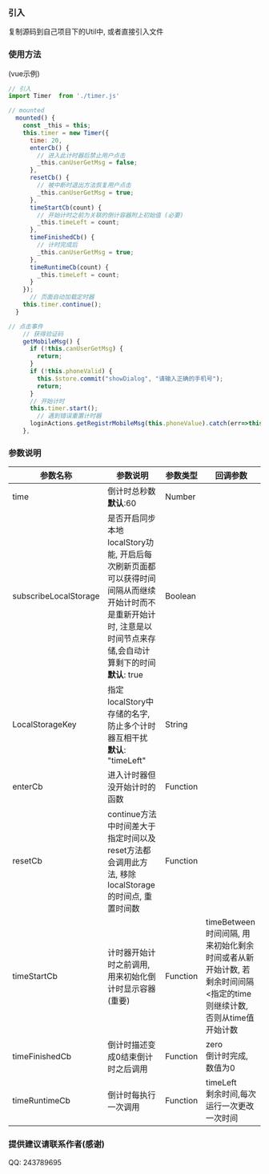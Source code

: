 ### 引入

复制源码到自己项目下的Util中, 或者直接引入文件

### 使用方法

(vue示例)

```javascript
// 引入 
import Timer  from './timer.js'

// mounted
  mounted() {
    const _this = this;
    this.timer = new Timer({
      time: 20,
      enterCb() {
        // 进入此计时器后禁止用户点击
        _this.canUserGetMsg = false;
      },
      resetCb() {
        // 被中断时退出方法恢复用户点击
        _this.canUserGetMsg = true;
      },
      timeStartCb(count) {
        // 开始计时之前为关联的倒计容器附上初始值 (必要)
        _this.timeLeft = count;
      },
      timeFinishedCb() {
        // 计时完成后
        _this.canUserGetMsg = true;
      },
      timeRuntimeCb(count) {
        _this.timeLeft = count;
      }
    });
      // 页面自动加载定时器
    this.timer.continue();
  }

// 点击事件
    // 获得验证码
    getMobileMsg() {
      if (!this.canUserGetMsg) {
        return;
      }
      if (!this.phoneValid) {
        this.$store.commit("showDialog", "请输入正确的手机号");
        return;
      }
	  // 开始计时
      this.timer.start();
        // 遇到错误重置计时器
      loginActions.getRegistrMobileMsg(this.phoneValue).catch(err=>this.timer.reset());
    },

```



### 参数说明

| 参数名称              | 参数说明                                                     | 参数类型 | 回调参数                                                     |
| --------------------- | ------------------------------------------------------------ | -------- | ------------------------------------------------------------ |
| time                  | 倒计时总秒数 <br />**默认**:60                               | Number   |                                                              |
| subscribeLocalStorage | 是否开启同步本地localStory功能, 开启后每次刷新页面都可以获得时间间隔从而继续开始计时而不是重新开始计时, 注意是以时间节点来存储,会自动计算剩下的时间<br />**默认**: true | Boolean  |                                                              |
| LocalStorageKey       | 指定localStory中存储的名字, 防止多个计时器互相干扰<br />**默认**: "timeLeft" | String   |                                                              |
| enterCb               | 进入计时器但没开始计时的函数                                 | Function |                                                              |
| resetCb               | continue方法中时间差大于指定时间以及reset方法都会调用此方法, 移除localStorage的时间点, 重置时间数 | Function |                                                              |
| timeStartCb           | 计时器开始计时之前调用, 用来初始化倒计时显示容器(重要)       | Function | timeBetween<br />时间间隔, 用来初始化剩余时间或者从新开始计数, 若剩余时间间隔<指定的time 则继续计数, 否则从time值开始计数 |
| timeFinishedCb        | 倒计时描述变成0结束倒计时之后调用                            | Function | zero<br />倒计时完成, 数值为0                                |
| timeRuntimeCb         | 倒计时每执行一次调用                                         | Function | timeLeft<br />剩余时间,每次运行一次更改一次时间              |



### 提供建议请联系作者(感谢)

QQ: 243789695